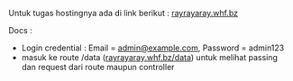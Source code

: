 Untuk tugas hostingnya ada di link berikut :
[rayrayaray.whf.bz](http://rayrayaray.whf.bz/)

Docs : 
- Login credential : Email = admin@example.com, Password = admin123
- masuk ke route /data ([rayrayaray.whf.bz/data](http://rayrayaray.whf.bz/data)) untuk melihat passing dan request dari route maupun controller
